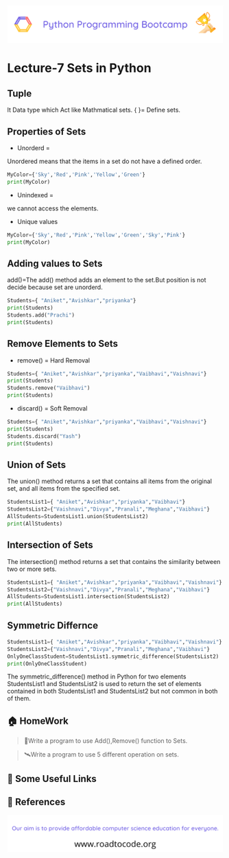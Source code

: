 <!-- HEADER -->
<p align="center">
  <img  src="./../assets/header.png" />
</p>

# Lecture-7 Sets in Python

## Tuple

It Data type which Act like Mathmatical sets.
{ }= Define sets.

## Properties of Sets 
* Unorderd  =

Unordered means that the items in a set do not have a defined order.
```python
MyColor={'Sky','Red','Pink','Yellow','Green'}
print(MyColor)
```

* Unindexed =

we cannot access the elements.

* Unique values 
```python
MyColor={'Sky','Red','Pink','Yellow','Green','Sky','Pink'}
print(MyColor)
```

## Adding values to Sets 

add()=The add() method adds an element to the set.But position is not decide because set are unorderd.
```python
Students={ "Aniket","Avishkar","priyanka"}
print(Students)
Students.add("Prachi")
print(Students)
```
## Remove Elements to Sets 

* remove() = Hard Removal
```python
Students={ "Aniket","Avishkar","priyanka","Vaibhavi","Vaishnavi"}
print(Students)
Students.remove("Vaibhavi")
print(Students)
```

* discard() = Soft Removal
```python
Students={ "Aniket","Avishkar","priyanka","Vaibhavi","Vaishnavi"}
print(Students)
Students.discard("Yash")
print(Students)
```
## Union of Sets 

The union() method returns a set that contains all items from the original set, and all items from the specified set.
```python
StudentsList1={ "Aniket","Avishkar","priyanka","Vaibhavi"}
StudentsList2={"Vaishnavi","Divya","Pranali","Meghana","Vaibhavi"}
AllStudents=StudentsList1.union(StudentsList2)
print(AllStudents)
```

## Intersection of Sets

The intersection() method returns a set that contains the similarity between two or more sets.
```python
StudentsList1={ "Aniket","Avishkar","priyanka","Vaibhavi","Vaishnavi"}
StudentsList2={"Vaishnavi","Divya","Pranali","Meghana","Vaibhavi"}
AllStudents=StudentsList1.intersection(StudentsList2)
print(AllStudents)
```
## Symmetric Differnce

```python
StudentsList1={ "Aniket","Avishkar","priyanka","Vaibhavi","Vaishnavi"}
StudentsList2={"Vaishnavi","Divya","Pranali","Meghana","Vaibhavi"}
OnlyOneClassStudent=StudentsList1.symmetric_difference(StudentsList2)
print(OnlyOneClassStudent)
```
The symmetric_difference() method in Python for two elements StudentsList1 and StudentsList2 is used to return the set of elements contained in both StudentsList1 and StudentsList2 but not common in both of them.

## 🏠 HomeWork
>🚁Write a program to use Add(),Remove() function to Sets.

>🛰️Write a program to use 5 different operation on sets.
## 🔗 Some Useful Links

## 📖 References

<!-- FOOTER -->
<p align="center">
  <img  src="./../assets/footer.png" />
</p>  